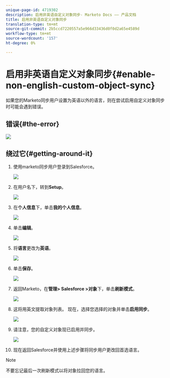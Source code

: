 ```yaml
---
unique-page-id: 4719302
description: 启用非英语自定义对象同步- Marketo Docs —— 产品文档
title: 启用非英语自定义对象同步
translation-type: tm+mt
source-git-commit: 2b5ccd7220557a5e966d33436d0f0d2a65e4589d
workflow-type: tm+mt
source-wordcount: '157'
ht-degree: 0%

---
```



# 启用非英语自定义对象同步{#enable-non-english-custom-object-sync}

如果您的Marketo同步用户设置为英语以外的语言，则在尝试启用自定义对象同步时可能会遇到错误。

## 错误{#the-error}

![](assets/image2014-12-10-13-3a17-3a51.png)

## 绕过它{#getting-around-it}

1. 使用marketo同步用户登录到Salesforce。

   ![](assets/image2014-12-10-13-3a18-3a1.png)

1. 在用户名下，转到&#x200B;**Setup**。

   ![](assets/image2014-12-10-13-3a18-3a11.png)

1. 在&#x200B;**个人信息**&#x200B;下，单击&#x200B;**我的个人信息**。

   ![](assets/image2014-12-10-13-3a18-3a22.png)

1. 单击&#x200B;**编辑**。

   ![](assets/image2014-12-10-13-3a18-3a32.png)

1. 将&#x200B;**语言**&#x200B;更改为&#x200B;**英语**。

   ![](assets/image2014-12-10-13-3a18-3a45.png)

1. 单击&#x200B;**保存**。

   ![](assets/image2014-12-10-13-3a18-3a55.png)

1. 返回Marketo，在&#x200B;**管理> Salesforce >对象**&#x200B;下，单击&#x200B;**刷新模式**。

   ![](assets/image2014-12-10-13-3a19-3a6.png)

1. 这将用英文提取对象列表。 现在，选择您选择的对象并单击&#x200B;**启用同步**。

   ![](assets/image2014-12-10-13-3a19-3a16.png)

1. 请注意，您的自定义对象现已启用并同步。

   ![](assets/image2014-12-10-13-3a19-3a26.png)

1. 现在返回Salesforce并使用上述步骤将同步用户更改回首选语言。

>[!NOTE]
>
>不要忘记最后一次刷新模式以将对象拉回您的语言。
